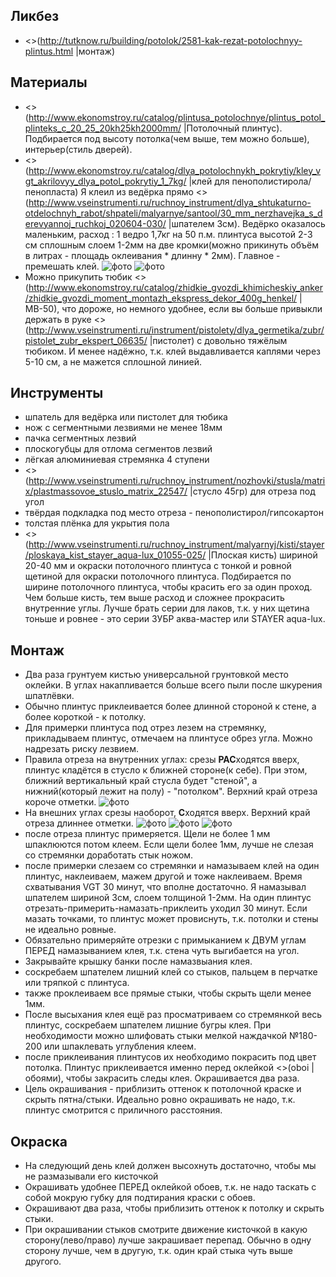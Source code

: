 ## Ликбез
  * <>(http://tutknow.ru/building/potolok/2581-kak-rezat-potolochnyy-plintus.html |монтаж)

## Материалы
  * <>(http://www.ekonomstroy.ru/catalog/plintusa_potolochnye/plintus_potol_plinteks_c_20_25_20kh25kh2000mm/ |Потолочный плинтус). Подбирается под высоту потолка(чем выше, тем можно больше), интерьер(стиль дверей).
  * <>(http://www.ekonomstroy.ru/catalog/dlya_potolochnykh_pokrytiy/kley_vgt_akrilovyy_dlya_potol_pokrytiy_1_7kg/ |клей для пенополистирола/пенопласта) Я клеил из ведёрка прямо <>(http://www.vseinstrumenti.ru/ruchnoy_instrument/dlya_shtukaturno-otdelochnyh_rabot/shpateli/malyarnye/santool/30_mm_nerzhavejka_s_derevyannoj_ruchkoj_020604-030/ |шпателем 3см). Ведёрко оказалось маленьким, расход : 1 ведро 1,7кг на 50 п.м. плинтуса высотой 2-3 см сплошным слоем 1-2мм на две кромки(можно прикинуть объём в литрах - площадь оклеивания * длинну * 2мм). Главное - премешать клей. 
  ![фото](/files/20170414_172250_vgt_mini_1.jpg) 
  ![фото](/files/20170414_172311_vgt_mini_2.jpg)
  * Можно прикупить тюбик <>(http://www.ekonomstroy.ru/catalog/zhidkie_gvozdi_khimicheskiy_anker/zhidkie_gvozdi_moment_montazh_ekspress_dekor_400g_henkel/ |МВ-50), что дороже, но немного удобнее, если вы больше привыкли держать в руке <>(http://www.vseinstrumenti.ru/instrument/pistolety/dlya_germetika/zubr/pistolet_zubr_ekspert_06635/ |пистолет) с довольно тяжёлым тюбиком. И менее надёжно, т.к. клей выдавливается каплями через 5-10 см, а не мажется сплошной линией.

## Инструменты
  * шпатель для ведёрка или пистолет для тюбика
  * нож с сегментными лезвиями не менее 18мм
  * пачка сегментных лезвий
  * плоскогубцы для отлома сегментов лезвий
  * лёгкая алюминиевая стремянка 4 ступени
  * <>(http://www.vseinstrumenti.ru/ruchnoy_instrument/nozhovki/stusla/matrix/plastmassovoe_stuslo_matrix_22547/ |стусло 45гр) для отреза под угол
  * твёрдая подкладка под место отреза - пенополистирол/гипсокартон
  * толстая плёнка для укрытия пола
  * <>(http://www.vseinstrumenti.ru/ruchnoy_instrument/malyarnyj/kisti/stayer/ploskaya_kist_stayer_aqua-lux_01055-025/ |Плоская кисть) шириной 20-40 мм и окраски потолочного плинтуса с тонкой и ровной щетиной для окраски потолочного плинтуса. Подбирается по ширине потолочного плинтуса, чтобы красить его за один проход. Чем больше кисть, тем выше расход и сложнее прокрасить внутренние углы. Лучше брать серии для лаков, т.к. у них щетина тоньше и ровнее - это серии ЗУБР аква-мастер или STAYER aqua-lux.

## Монтаж
  * Два раза грунтуем кистью универсальной грунтовкой место оклейки. В углах накапливается больше всего пыли после шкурения шпатлёвки.
  * Обычно плинтус приклеивается более длинной стороной к стене, а более короткой - к потолку.
  * Для примерки плинтуса под отрез лезем на стремянку, прикладываем плинтус, отмечаем на плинтусе обрез угла. Можно надрезать риску лезвием.
  * Правила отреза на внутренних углах: срезы **РАС**ходятся вверх, плинтус кладётся в стусло к ближней стороне(к себе). При этом, ближний вертикальный край стусла будет "стеной", а нижний(который лежит на полу) - "потолком".  Верхний край отреза короче отметки. ![фото](/files/потолочный_плинтус_внутренний_угол.jpg)
  * На внешних углах срезы наоборот, **С**ходятся вверх. Верхний край отреза длиннее отметки. ![фото](/files/потолочный_плинтус_внешний_угол_1_до_отреза.jpg) ![фото](/files/потолочный_плинтус_внешний_угол_1.jpg) ![фото](/files/потолочный_плинтус_внешний_угол_2.jpg)
  * после отреза плинтус примеряется. Щели не более 1 мм шпаклюются потом клеем. Если щели более 1мм, лучше не слезая со стремянки доработать стык ножом.
  * после примерки слезаем со стремянки и намазываем клей на один плинтус, наклеиваем, мажем другой и тоже наклеиваем. Время схватывания VGT 30 минут, что вполне достаточно. Я намазывал шпателем шириной 3см, слоем толщиной 1-2мм. На один плинтус отрезать-примерить-намазать-приклеить уходил 30 минут. Если мазать точками, то плинтус может провиснуть, т.к. потолки и стены не идеально ровные.
  * Обязательно примеряйте отрезки с примыканием к ДВУМ углам ПЕРЕД намазыванием клея, т.к. стена чуть выгибается на угол.
  * Закрывайте крышку банки после намазвыания клея.
  * соскребаем шпателем лишний клей со стыков, пальцем в перчатке или тряпкой с плинтуса. 
  * также проклеиваем все прямые стыки, чтобы скрыть щели менее 1мм.
  * После высыхания клея ещё раз просматриваем со стремянкой весь плинтус, соскребаем шпателем лишние бугры клея. При необходимости можно шлифовать стыки мелкой наждачкой №180-200 или шпаклевать углубления клеем.
  * после приклеивания плинтусов их необходимо покрасить под цвет потолка. Плинтус приклеивается именно перед оклейкой <>(oboi |обоями), чтобы закрасить следы клея. Окрашивается два раза.
  * Цель окрашивания - приблизить оттенок к потолочной краске и скрыть пятна/стыки. Идеально ровно окрашивать не надо, т.к. плинтус смотрится с приличного расстояния.

## Окраска
  * На следующий день клей должен высохнуть достаточно, чтобы мы не размазывали его кисточкой
  * Окрашивать удобнее ПЕРЕД оклейкой обоев, т.к. не надо таскать с собой мокрую губку для подтирания краски с обоев.
  * Окрашивают два раза, чтобы приблизить оттенок к потолку и скрыть стыки.
  * При окрашивании стыков смотрите движение кисточкой в какую сторону(лево/право) лучше закрашивает перепад. Обычно в одну сторону лучше, чем в другую, т.к. один край стыка чуть выше другого.
